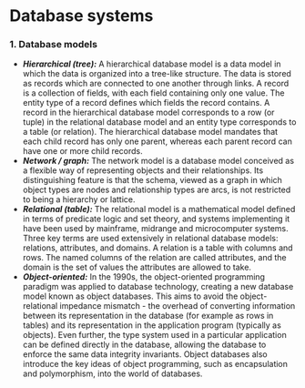 # Database systems

### 1. Database models
 * *__Hierarchical (tree):__* A hierarchical database model is a data model in which the data is organized into a tree-like structure. The data is stored as records which are connected to one another through links. A record is a collection of fields, with each field containing only one value. The entity type of a record defines which fields the record contains. A record in the hierarchical database model corresponds to a row (or tuple) in the relational database model and an entity type corresponds to a table (or relation). The hierarchical database model mandates that each child record has only one parent, whereas each parent record can have one or more child records.
 * *__Network / graph:__* The network model is a database model conceived as a flexible way of representing objects and their relationships. Its distinguishing feature is that the schema, viewed as a graph in which object types are nodes and relationship types are arcs, is not restricted to being a hierarchy or lattice.
 * *__Relational (table):__* The relational model is a mathematical model defined in terms of predicate logic and set theory, and systems implementing it have been used by mainframe, midrange and microcomputer systems. Three key terms are used extensively in relational database models: relations, attributes, and domains. A relation is a table with columns and rows. The named columns of the relation are called attributes, and the domain is the set of values the attributes are allowed to take.
 * *__Object-oriented:__* In the 1990s, the object-oriented programming paradigm was applied to database technology, creating a new database model known as object databases. This aims to avoid the object-relational impedance mismatch - the overhead of converting information between its representation in the database (for example as rows in tables) and its representation in the application program (typically as objects). Even further, the type system used in a particular application can be defined directly in the database, allowing the database to enforce the same data integrity invariants. Object databases also introduce the key ideas of object programming, such as encapsulation and polymorphism, into the world of databases.